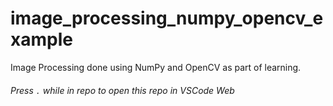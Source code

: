 # image_processing_numpy_opencv_example
Image Processing done using NumPy and OpenCV as part of learning.

###### Press ``.`` while in repo to open this repo in VSCode Web
